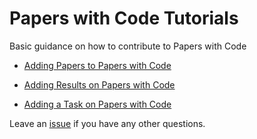 # Papers with Code Tutorials
Basic guidance on how to contribute to Papers with Code

* [Adding Papers to Papers with Code](https://github.com/algoagents/tutorials/blob/main/add_paper.md)

* [Adding Results on Papers with Code](https://github.com/algoagents/tutorials/blob/main/add_results.md)

* [Adding a Task on Papers with Code](https://github.com/algoagents/tutorials/blob/main/add_task.md)

Leave an [issue](https://github.com/algoagents/tutorials/issues/new) if you have any other questions. 
